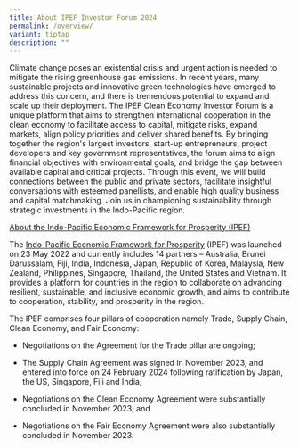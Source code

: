 ```yaml
---
title: About IPEF Investor Forum 2024
permalink: /overview/
variant: tiptap
description: ""
---
```

<p>Climate change poses an existential crisis and urgent action is needed
to mitigate the rising greenhouse gas emissions. In recent years, many
sustainable projects and innovative green technologies have emerged to
address this concern, and there is tremendous potential to expand and scale
up their deployment. The IPEF Clean Economy Investor Forum is a unique
platform that aims to strengthen international cooperation in the clean
economy to facilitate access to capital, mitigate risks, expand markets,
align policy priorities and deliver shared benefits. By bringing together
the region's largest investors, start-up entrepreneurs, project developers
and key government representatives, the forum aims to align financial objectives
with environmental goals, and bridge the gap between available capital
and critical projects. Through this event, we will build connections between
the public and private sectors, facilitate insightful conversations with
esteemed panellists, and enable high quality business and capital matchmaking.
Join us in championing sustainability through strategic investments in
the Indo-Pacific region.</p>
<p><u>About the Indo-Pacific Economic Framework for Prosperity (IPEF)</u>
</p>
<p>The <a href="ipef.gov.sg" rel="noopener noreferrer nofollow" target="_blank">Indo-Pacific Economic Framework for Prosperity</a> (IPEF)
was launched on 23 May 2022 and currently includes 14 partners – Australia,
Brunei Darussalam, Fiji, India, Indonesia, Japan, Republic of Korea, Malaysia,
New Zealand, Philippines, Singapore, Thailand, the United States and Vietnam.
It provides a platform for countries in the region to collaborate on advancing
resilient, sustainable, and inclusive economic growth, and aims to contribute
to cooperation, stability, and prosperity in the region.</p>
<p>The IPEF comprises four pillars of cooperation namely Trade, Supply Chain,
Clean Economy, and Fair Economy:</p>
<ul data-tight="true" class="tight">
<li>
<p>Negotiations on the Agreement for the Trade pillar are ongoing;</p>
</li>
<li>
<p>The Supply Chain Agreement was signed in November 2023, and entered into
force on 24 February 2024 following ratification by Japan, the US, Singapore,
Fiji and India;</p>
</li>
<li>
<p>Negotiations on the Clean Economy Agreement were substantially concluded
in November 2023; and</p>
</li>
<li>
<p>Negotiations on the Fair Economy Agreement were also substantially concluded
in November 2023.</p>
</li>
</ul>
<p></p>